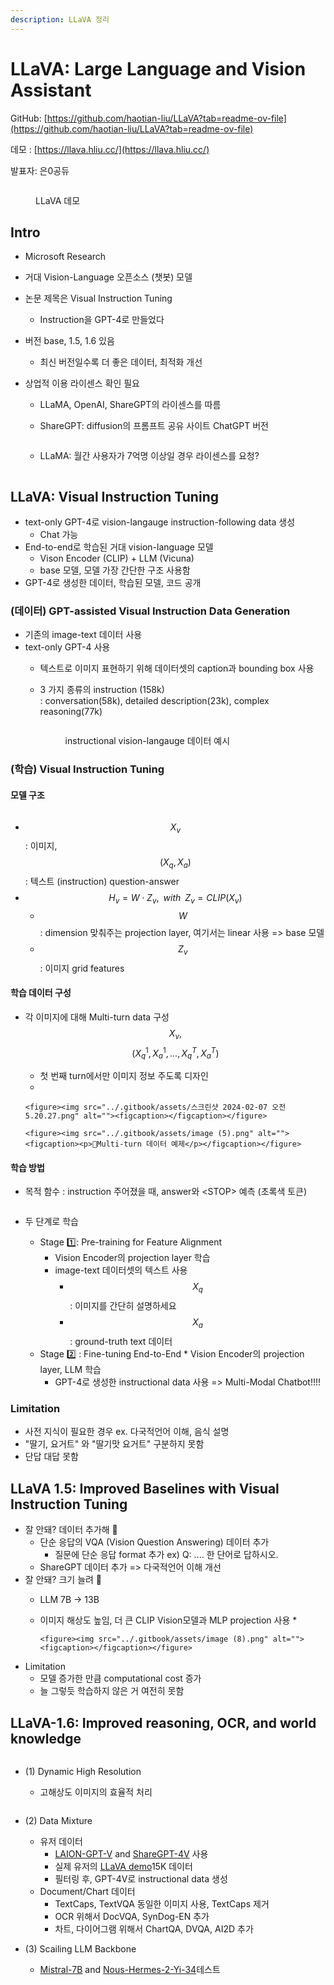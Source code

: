 ```yaml
---
description: LLaVA 정리
---
```


# LLaVA: Large Language and Vision Assistant

GitHub: [https://github.com/haotian-liu/LLaVA?tab=readme-ov-file](https://github.com/haotian-liu/LLaVA?tab=readme-ov-file)

데모 : [https://llava.hliu.cc/](https://llava.hliu.cc/)

발표자: 은0공듀

<figure><img src="../.gitbook/assets/image.png" alt=""><figcaption><p>LLaVA 데모</p></figcaption></figure>

## Intro

* Microsoft Research
* 거대 Vision-Language 오픈소스 (챗봇) 모델
* 논문 제목은 Visual Instruction Tuning
  * Instruction을 GPT-4로 만들었다
* 버전 base, 1.5, 1.6 있음
  * 최신 버전일수록 더 좋은 데이터, 최적화 개선
*   상업적 이용 라이센스 확인 필요

    * LLaMA, OpenAI, ShareGPT의 라이센스를 따름
    *   ShareGPT: diffusion의 프롬프트 공유 사이트 ChatGPT 버전

        <figure><img src="../.gitbook/assets/image (7).png" alt=""><figcaption></figcaption></figure>
    * LLaMA: 월간 사용자가 7억명 이상일 경우 라이센스를 요청?

    <figure><img src="../.gitbook/assets/image (2).png" alt=""><figcaption></figcaption></figure>

## LLaVA: Visual Instruction Tuning

* text-only GPT-4로 vision-langauge instruction-following data 생성
  * Chat 가능
* End-to-end로 학습된 거대 vision-language 모델
  * Vison Encoder (CLIP) + LLM (Vicuna)
  * base 모델, 모델 가장 간단한 구조 사용함
* GPT-4로 생성한 데이터, 학습된 모델, 코드 공개

### (데이터) GPT-assisted Visual Instruction Data Generation

* 기존의 image-text 데이터 사용
* text-only GPT-4 사용
  * 텍스트로 이미지 표현하기 위해 데이터셋의 caption과 bounding box 사용
  *   3 가지 종류의 instruction (158k)\
      : conversation(58k), detailed description(23k), complex reasoning(77k)

      <figure><img src="../.gitbook/assets/image (3).png" alt=""><figcaption><p>instructional vision-langauge 데이터 예시</p></figcaption></figure>



### (학습) Visual Instruction Tuning

#### 모델 구조

<figure><img src="../.gitbook/assets/image (4).png" alt=""><figcaption></figcaption></figure>

* $$X_v$$: 이미지, $$(X_q, X_a)$$: 텍스트 (instruction) question-answer
* $$H_v = W \cdot Z_v, \;\;with\;\; Z_v = CLIP(X_v)$$
  * $$W$$: dimension 맞춰주는 projection layer, 여기서는 linear 사용 => base 모델
  * $$Z_v$$: 이미지 grid features

#### 학습 데이터 구성

* 각 이미지에 대해 Multi-turn data 구성 $$X_v,$$$$(X_q^1, X_a^1, ..., X_q^T, X_a^T)$$
  * 첫 번째 turn에서만 이미지 정보 주도록 디자인
  *

      <figure><img src="../.gitbook/assets/스크린샷 2024-02-07 오전 5.20.27.png" alt=""><figcaption></figcaption></figure>

      <figure><img src="../.gitbook/assets/image (5).png" alt=""><figcaption><p>Multi-turn 데이터 예제</p></figcaption></figure>

#### 학습 방법

*   목적 함수 : instruction 주어졌을 때, answer와 \<STOP> 예측 (초록색 토큰)

    <figure><img src="../.gitbook/assets/image (6).png" alt=""><figcaption></figcaption></figure>
* 두 단계로 학습
  * Stage 1️⃣: Pre-training for Feature Alignment
    * Vision Encoder의 projection layer 학습
    * image-text 데이터셋의 텍스트 사용
      * $$X_q$$ : 이미지를 간단히 설명하세요
      * $$X_a$$ : ground-truth text 데이터
  * Stage 2️⃣ : Fine-tuning End-to-End
    *      Vision Encoder의 projection layer, LLM 학습
    * GPT-4로 생성한 instructional data 사용 => Multi-Modal Chatbot!!!!

### Limitation

* 사전 지식이 필요한 경우 ex. 다국적언어 이해, 음식 설명
* "딸기, 요거트" 와 "딸기맛 요거트" 구분하지 못함
* 단답 대답 못함&#x20;



## LLaVA 1.5: Improved Baselines with Visual Instruction Tuning

* 잘 안돼? 데이터 추가해 👊
  * 단순 응답의 VQA (Vision Question Answering) 데이터 추가
    * 질문에 단순 응답 format 추가 ex) Q: .... 한 단어로 답하시오.
  * ShareGPT 데이터 추가 => 다국적언어 이해 개선
* 잘 안돼? 크기 늘려 👊
  * LLM 7B -> 13B
  * 이미지 해상도 높임, 더 큰 CLIP Vision모델과 MLP projection 사용
    *

        <figure><img src="../.gitbook/assets/image (8).png" alt=""><figcaption></figcaption></figure>


* Limitation
  * 모델 증가한 만큼 computational cost 증가
  * 늘 그렇듯 학습하지 않은 거 여전히 못함



## LLaVA-1.6: Improved reasoning, OCR, and world knowledge

<figure><img src="../.gitbook/assets/image (10).png" alt=""><figcaption></figcaption></figure>

*   (1) Dynamic High Resolution

    * 고해상도 이미지의 효율적 처리

    <figure><img src="../.gitbook/assets/image (11).png" alt=""><figcaption></figcaption></figure>
* (2) Data Mixture
  * 유저 데이터
    * [LAION-GPT-V](https://huggingface.co/datasets/laion/gpt4v-dataset) and [ShareGPT-4V](https://sharegpt4v.github.io/) 사용
    * 실제 유저의 [LLaVA demo](https://llava-vl.github.io/)15K 데이터
    * 필터링 후, GPT-4V로 instructional data 생성
  * Document/Chart 데이터
    * TextCaps, TextVQA 동일한 이미지 사용, TextCaps 제거
    * OCR 위해서 DocVQA, SynDog-EN 추가
    * 차트, 다이어그램 위해서 ChartQA, DVQA, AI2D 추가
*   (3) Scailing LLM Backbone

    * &#x20;[Mistral-7B](https://mistral.ai/news/announcing-mistral-7b/) and [Nous-Hermes-2-Yi-34](https://huggingface.co/NousResearch/Nous-Hermes-2-Yi-34B)테스트

    <figure><img src="../.gitbook/assets/image (12).png" alt=""><figcaption></figcaption></figure>



